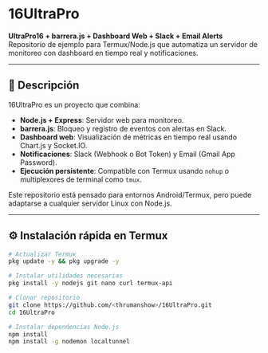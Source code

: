 # 16UltraPro

**UltraPro16 + barrera.js + Dashboard Web + Slack + Email Alerts**  
Repositorio de ejemplo para Termux/Node.js que automatiza un servidor de monitoreo con dashboard en tiempo real y notificaciones.

---

## 🚀 Descripción

16UltraPro es un proyecto que combina:

- **Node.js + Express**: Servidor web para monitoreo.  
- **barrera.js**: Bloqueo y registro de eventos con alertas en Slack.  
- **Dashboard web**: Visualización de métricas en tiempo real usando Chart.js y Socket.IO.  
- **Notificaciones**: Slack (Webhook o Bot Token) y Email (Gmail App Password).  
- **Ejecución persistente**: Compatible con Termux usando `nohup` o multiplexores de terminal como `tmux`.  

Este repositorio está pensado para entornos Android/Termux, pero puede adaptarse a cualquier servidor Linux con Node.js.

---

## ⚙️ Instalación rápida en Termux

```bash
# Actualizar Termux
pkg update -y && pkg upgrade -y

# Instalar utilidades necesarias
pkg install -y nodejs git nano curl termux-api

# Clonar repositorio
git clone https://github.com/<thrumanshow>/16UltraPro.git
cd 16UltraPro

# Instalar dependencias Node.js
npm install
npm install -g nodemon localtunnel
